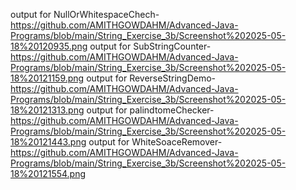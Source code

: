 output for NullOrWhitespaceChech-https://github.com/AMITHGOWDAHM/Advanced-Java-Programs/blob/main/String_Exercise_3b/Screenshot%202025-05-18%20120935.png
output for SubStringCounter-https://github.com/AMITHGOWDAHM/Advanced-Java-Programs/blob/main/String_Exercise_3b/Screenshot%202025-05-18%20121159.png
output for ReverseStringDemo-https://github.com/AMITHGOWDAHM/Advanced-Java-Programs/blob/main/String_Exercise_3b/Screenshot%202025-05-18%20121313.png
output for palindtomeChecker-https://github.com/AMITHGOWDAHM/Advanced-Java-Programs/blob/main/String_Exercise_3b/Screenshot%202025-05-18%20121443.png
output for WhiteSoaceRemover-https://github.com/AMITHGOWDAHM/Advanced-Java-Programs/blob/main/String_Exercise_3b/Screenshot%202025-05-18%20121554.png
